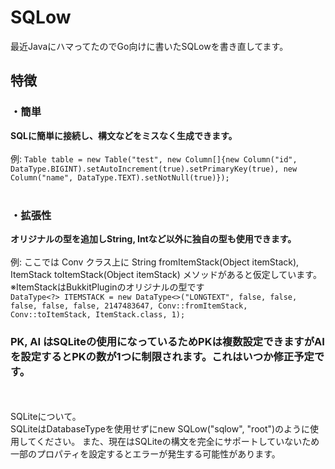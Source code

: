 # SQLow
最近JavaにハマってたのでGo向けに書いたSQLowを書き直してます。
## 特徴
### ・簡単
<b>SQLに簡単に接続し、構文などをミスなく生成できます。</b><br><br>
例: ```Table table = new Table("test", new Column[]{new Column("id", DataType.BIGINT).setAutoIncrement(true).setPrimaryKey(true), new Column("name", DataType.TEXT).setNotNull(true)});```
<br>
<br>
### ・拡張性
<b>オリジナルの型を追加しString, Intなど以外に独自の型も使用できます。</b><br><br>
例: ここでは Conv クラス上に String fromItemStack(Object itemStack), ItemStack toItemStack(Object itemStack) メソッドがあると仮定しています。<br>※ItemStackはBukkitPluginのオリジナルの型です
<br>
```DataType<?> ITEMSTACK = new DataType<>("LONGTEXT", false, false, false, false, false, 2147483647, Conv::fromItemStack, Conv::toItemStack, ItemStack.class, 1);```
<br>
### PK, AI はSQLiteの使用になっているためPKは複数設定できますがAIを設定するとPKの数が1つに制限されます。これはいつか修正予定です。
<br>
<br>
SQLiteについて。<br>
SQLiteはDatabaseTypeを使用せずにnew SQLow("sqlow", "root")のように使用してください。
また、現在はSQLiteの構文を完全にサポートしていないため一部のプロパティを設定するとエラーが発生する可能性があります。
